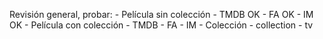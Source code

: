 Revisión general, probar:
	- Película sin colección
		- TMDB	OK
		- FA	OK
		- IM	OK
	- Película con  colección
		- TMDB
		- FA
		- IM
	- Colección
		- collection
		- tv
